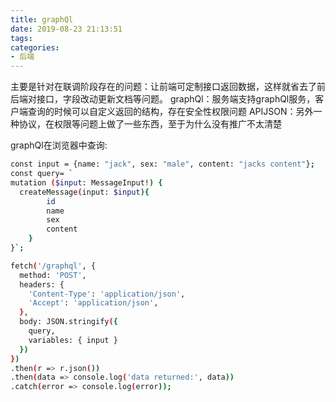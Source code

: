 ```yaml
---
title: graphQl
date: 2019-08-23 21:13:51
tags:
categories: 
- 后端
---
```

主要是针对在联调阶段存在的问题：让前端可定制接口返回数据，这样就省去了前后端对接口，字段改动更新文档等问题。
graphQl：服务端支持graphQl服务，客户端查询的时候可以自定义返回的结构，存在安全性权限问题
APIJSON：另外一种协议，在权限等问题上做了一些东西，至于为什么没有推广不太清楚

graphQl在浏览器中查询:
```bash
const input = {name: "jack", sex: "male", content: "jacks content"};
const query= `
mutation ($input: MessageInput!) {
  createMessage(input: $input){
        id
        name
        sex
        content
    }
}`;

fetch('/graphql', {
  method: 'POST',
  headers: {
    'Content-Type': 'application/json',
    'Accept': 'application/json',
  },
  body: JSON.stringify({
    query,
    variables: { input }
  })
})
.then(r => r.json())
.then(data => console.log('data returned:', data))
.catch(error => console.log(error));
```